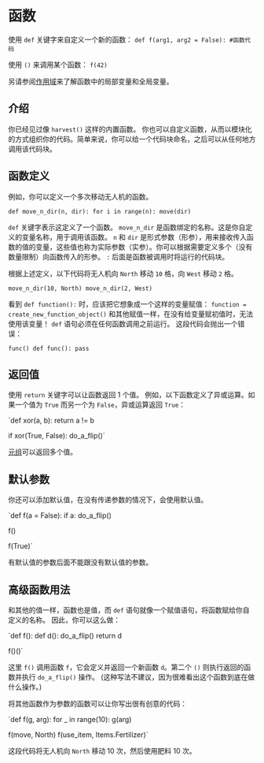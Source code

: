 # 函数
使用 `def` 关键字来自定义一个新的函数：
`def f(arg1, arg2 = False):
	#函数代码`

使用 `()` 来调用某个函数：
`f(42)`

另请参阅[作用域](docs/scripting/scopes.md)来了解函数中的局部变量和全局变量。

## 介绍
你已经见过像 `harvest()` 这样的内置函数。
你也可以自定义函数，从而以模块化的方式组织你的代码。简单来说，你可以给一个代码块命名，之后可以从任何地方调用该代码块。

## 函数定义
例如，你可以定义一个多次移动无人机的函数。

`def move_n_dir(n, dir):
	for i in range(n):
		move(dir)`

`def` 关键字表示这定义了一个函数。
`move_n_dir` 是函数绑定的名称。这是你自定义的变量名称，用于调用该函数。
`n` 和 `dir` 是形式参数（形参），用来接收传入函数的值的变量，这些值也称为实际参数（实参）。你可以根据需要定义多个（没有数量限制）向函数传入的形参。
`:` 后面是函数被调用时将运行的代码块。

根据上述定义，以下代码将无人机向 `North` 移动 `10` 格，向 `West` 移动 `2` 格。

`move_n_dir(10, North)
move_n_dir(2, West)`

看到 `def function():` 时，应该把它想象成一个这样的变量赋值：
`function = create_new_function_object()`
和其他赋值一样，在没有给变量赋初值时，无法使用该变量！
`def` 语句必须在任何函数调用之前运行。
这段代码会抛出一个错误：

`func()
def func():
	pass`

## 返回值
使用 `return` 关键字可以让函数返回 1 个值。
例如，以下函数定义了异或运算。如果一个值为 `True` 而另一个为 `False`，异或运算返回 `True`：

`def xor(a, b):
	return a != b

if xor(True, False):
	do_a_flip()`

[元组](docs/scripting/tuples.md)可以返回多个值。

## 默认参数
你还可以添加默认值，在没有传递参数的情况下，会使用默认值。

`def f(a = False):
	if a:
		do_a_flip()

f()

f(True)`

有默认值的参数后面不能跟没有默认值的参数。

## 高级函数用法
和其他的值一样，函数也是值，而 `def` 语句就像一个赋值语句，将函数赋给你自定义的名称。
因此，你可以这么做：

`def f():
	def d():
		do_a_flip()
	return d

f()()`

这里 `f()` 调用函数 `f`，它会定义并返回一个新函数 `d`。第二个 `()` 则执行返回的函数并执行 `do_a_flip()` 操作。
(这种写法不建议，因为很难看出这个函数到底在做什么操作。)

将其他函数作为参数的函数可以让你写出很有创意的代码：

`def f(g, arg):
	for _ in range(10):
		g(arg)

f(move, North)
f(use_item, Items.Fertilizer)`

这段代码将无人机向 `North` 移动 10 次，然后使用肥料 10 次。